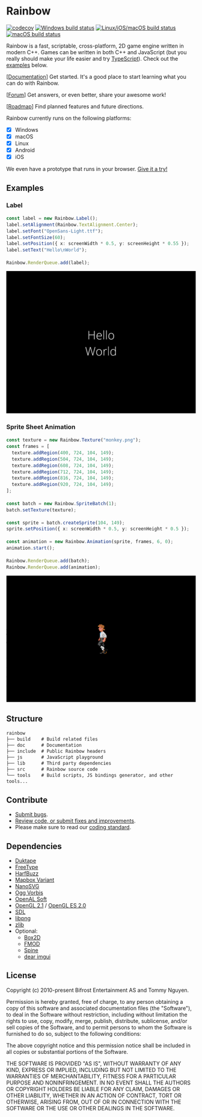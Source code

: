 # Rainbow

[![codecov](https://codecov.io/gh/tn0502/rainbow/branch/master/graph/badge.svg)](https://codecov.io/gh/tn0502/rainbow)
[![Windows build status](https://ci.appveyor.com/api/projects/status/oajtxwu9d9lrayk0/branch/master?svg=true)](https://ci.appveyor.com/project/Tommy/rainbow/branch/master)
[![Linux/iOS/macOS build status](https://travis-ci.org/tn0502/rainbow.svg?branch=master)](https://travis-ci.org/tn0502/rainbow)
[![macOS build status](https://doozer.io/badge/tn0502/rainbow/buildstatus/master)](https://doozer.io/tn0502/rainbow)

Rainbow is a fast, scriptable, cross-platform, 2D game engine written in modern
C++. Games can be written in both C++ and JavaScript (but you really should make
your life easier and try [TypeScript](https://www.typescriptlang.org/)). Check
out the [examples](#examples) below.

[[Documentation](https://tido.bitbucket.io/rainbow/)] Get started. It's a good
place to start learning what you can do with Rainbow.

[[Forum](https://groups.google.com/forum/#!forum/rainbow-tech)] Get answers, or
even better, share your awesome work!

[[Roadmap](https://trello.com/b/r2TqudY6/rainbow)] Find planned features and
future directions.

Rainbow currently runs on the following platforms:

* [x] Windows
* [x] macOS
* [x] Linux
* [x] Android
* [x] iOS

We even have a prototype that runs in your browser.
[Give it a try!](https://tido.bitbucket.io/rainbow.js/)

## Examples

### Label

```typescript
const label = new Rainbow.Label();
label.setAlignment(Rainbow.TextAlignment.Center);
label.setFont("OpenSans-Light.ttf");
label.setFontSize(60);
label.setPosition({ x: screenWidth * 0.5, y: screenHeight * 0.55 });
label.setText("Hello\nWorld");

Rainbow.RenderQueue.add(label);
```

![](doc/images/hello_world.png)

### Sprite Sheet Animation

```typescript
const texture = new Rainbow.Texture("monkey.png");
const frames = [
  texture.addRegion(400, 724, 104, 149);
  texture.addRegion(504, 724, 104, 149);
  texture.addRegion(608, 724, 104, 149);
  texture.addRegion(712, 724, 104, 149);
  texture.addRegion(816, 724, 104, 149);
  texture.addRegion(920, 724, 104, 149);
];

const batch = new Rainbow.SpriteBatch(1);
batch.setTexture(texture);

const sprite = batch.createSprite(104, 149);
sprite.setPosition({ x: screenWidth * 0.5, y: screenHeight * 0.5 });

const animation = new Rainbow.Animation(sprite, frames, 6, 0);
animation.start();

Rainbow.RenderQueue.add(batch);
Rainbow.RenderQueue.add(animation);
```

![](doc/images/sprite_sheet_animations_output.gif)

## Structure

    rainbow
    ├── build    # Build related files
    ├── doc      # Documentation
    ├── include  # Public Rainbow headers
    ├── js       # JavaScript playground
    ├── lib      # Third party dependencies
    ├── src      # Rainbow source code
    └── tools    # Build scripts, JS bindings generator, and other tools...

## Contribute

* [Submit bugs](https://bitbucket.org/tido/rainbow/issues?status=new&status=open).
* [Review code, or submit fixes and improvements](https://bitbucket.org/tido/rainbow/pull-requests/).
* Please make sure to read our
  [coding standard](https://tido.bitbucket.io/rainbow/#coding-standard).

## Dependencies

* [Duktape](http://duktape.org/)
* [FreeType](https://freetype.org/)
* [HarfBuzz](https://wiki.freedesktop.org/www/Software/HarfBuzz/)
* [Mapbox Variant](https://github.com/mapbox/variant)
* [NanoSVG](https://github.com/memononen/nanosvg)
* [Ogg Vorbis](https://xiph.org/vorbis/)
* [OpenAL Soft](http://openal-soft.org/)
* [OpenGL 2.1](https://www.khronos.org/registry/OpenGL-Refpages/gl2.1/) /
  [OpenGL ES 2.0](https://www.khronos.org/opengles/2_X/)
* [SDL](https://www.libsdl.org/)
* [libpng](https://github.com/glennrp/libpng)
* [zlib](https://github.com/madler/zlib)
* Optional:
  * [Box2D](http://box2d.org/)
  * [FMOD](https://www.fmod.com/)
  * [Spine](http://esotericsoftware.com/)
  * [dear imgui](https://github.com/ocornut/imgui)

## License

Copyright (c) 2010-present Bifrost Entertainment AS and Tommy Nguyen.

Permission is hereby granted, free of charge, to any person obtaining a copy
of this software and associated documentation files (the "Software"), to deal
in the Software without restriction, including without limitation the rights
to use, copy, modify, merge, publish, distribute, sublicense, and/or sell
copies of the Software, and to permit persons to whom the Software is
furnished to do so, subject to the following conditions:

The above copyright notice and this permission notice shall be included in
all copies or substantial portions of the Software.

THE SOFTWARE IS PROVIDED "AS IS", WITHOUT WARRANTY OF ANY KIND, EXPRESS OR
IMPLIED, INCLUDING BUT NOT LIMITED TO THE WARRANTIES OF MERCHANTABILITY,
FITNESS FOR A PARTICULAR PURPOSE AND NONINFRINGEMENT. IN NO EVENT SHALL THE
AUTHORS OR COPYRIGHT HOLDERS BE LIABLE FOR ANY CLAIM, DAMAGES OR OTHER
LIABILITY, WHETHER IN AN ACTION OF CONTRACT, TORT OR OTHERWISE, ARISING FROM,
OUT OF OR IN CONNECTION WITH THE SOFTWARE OR THE USE OR OTHER DEALINGS IN
THE SOFTWARE.
